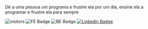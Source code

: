 Dê a uma pessoa um programa e frustre ela por um dia, ensine ela a programar e frustre ela para sempre

![visitors](https://gabrielcraveiro-visitor-badge.glitch.me/badge?page_id=https://github.com/gabrielcraveiro/)
![FE Badge](https://img.shields.io/badge/DEV-Front--end-green) ![BE Badge](https://img.shields.io/badge/DEV-Back--end-green) 
[![Linkedin Badge](https://img.shields.io/badge/-LinkedIn-blue?style=flat-square&logo=Linkedin&logoColor=white&link=https://www.linkedin.com/in/gabrielcraveiro)](https://www.linkedin.com/in/gabrielcraveiro)
